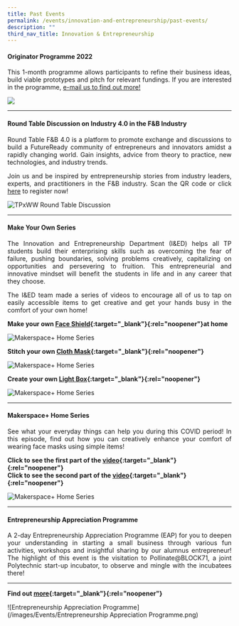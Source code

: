 ```yaml
---
title: Past Events
permalink: /events/innovation-and-entrepreneurship/past-events/
description: ""
third_nav_title: Innovation & Entrepreneurship
---
```

#### Originator Programme 2022 ####
<div style="text-align: justify">
    <p>
This 1-month programme allows participants to refine their business ideas, build viable prototypes and pitch for relevant fundings.  If you are interested in the programme, <a href="mailto:i&e@tp.edu.sg">e-mail us to find out more!</a>
    </p>
</div>

![](/images/Events/I&E/Originator%20programme%205%20Sep%202022.jpg)

---

#### Round Table Discussion on Industry 4.0 in the F&B Industry ####
<div style="text-align: justify">
    <p>
Round Table F&B 4.0 is a platform to promote exchange and discussions to build a FutureReady community of entrepreneurs and innovators amidst a rapidly changing world. Gain insights, advice from theory to practice, new technologies, and industry trends.
    </p>
    <p>
Join us and be inspired by entrepreneurship stories from industry leaders, experts, and practitioners in the F&B industry. Scan the QR code or click <a href="https://forms.office.com/r/Z8Tqt687UP">here</a> to register now!
    </p>
</div>

![TPxWW Round Table Discussion](/images/Events/TPxWW%20Round%20Table%20Discussion.png)

---

#### Make Your Own Series ####
<div style="text-align: justify">
    <p>
The Innovation and Entrepreneurship Department (I&ED) helps all TP students build their enterprising skills such as overcoming the fear of failure, pushing boundaries, solving problems creatively, capitalizing on opportunities and persevering to fruition. This entrepreneurial and innovative mindset will benefit the students in life and in any career that they choose.
    </p>
    <p>
The I&ED team made a series of videos to encourage all of us to tap on easily accessible items to get creative and get your hands busy in the comfort of your own home!
    </p>
</div>

**Make your own [Face Shield](https://www.facebook.com/tp.innovation.entrepreneurship/videos/658346008393190/){:target="_blank"}{:rel="noopener"}at home**<br>

![Makerspace+ Home Series](/images/BeCreative-DIY_Face_Shield.png)

**Stitch your own [Cloth Mask](https://www.facebook.com/tp.innovation.entrepreneurship/videos/327069655053683/){:target="_blank"}{:rel="noopener"}**<br>

![Makerspace+ Home Series](/images/BeCreative-DIY_Cloth_Mask.png)

**Create your own [Light Box](https://www.facebook.com/tp.innovation.entrepreneurship/videos/763892361119090){:target="_blank"}{:rel="noopener"}**<br>

![Makerspace+ Home Series](/images/BeCreative-DIY_Lightbox.png)

---

#### Makerspace+ Home Series ####
<div style="text-align: justify">
    <p>
See what your everyday things can help you during this COVID period! In this episode, find out how you can creatively enhance your comfort of wearing face masks using simple items!
    </p>
</div>

**Click to see the first part of the [video](https://www.facebook.com/tp.innovation.entrepreneurship/videos/337288357385126/){:target="_blank"}{:rel="noopener"}**<br>
**Click to see the second part of the [video](https://www.facebook.com/tp.innovation.entrepreneurship/videos/355455748987619/){:target="_blank"}{:rel="noopener"}**

![Makerspace+ Home Series](/images/BeCreative-Mask.png)

---

#### Entrepreneurship Appreciation Programme ####
<div style="text-align: justify">
    <p>
A 2-day Entrepreneurship Appreciation Programme (EAP) for you to deepen your understanding in starting a small business through various fun activities, workshops and insightful sharing by our alumnus entrepreneur! The highlight of this event is the visitation to Pollinate@BLOCK71, a joint Polytechnic start-up incubator, to observe and mingle with the incubatees there!
          </p>
</div>

---

**Find out [more](https://www.instagram.com/p/CFbhOE4HpLy/){:target="_blank"}{:rel="noopener"}**

![Entrepreneurship Appreciation Programme](/images/Events/Entrepreneurship Appreciation Programme.png)